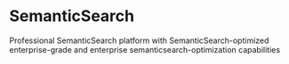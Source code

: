# SemanticSearch
Professional SemanticSearch platform with SemanticSearch-optimized enterprise-grade and enterprise semanticsearch-optimization capabilities
